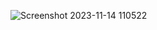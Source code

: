![Screenshot 2023-11-14 110522](https://github.com/ShubhiSharma88/TravelAssistAI/assets/16680564/498daf09-277c-4c6a-a620-1b9dc4c52ba1)
